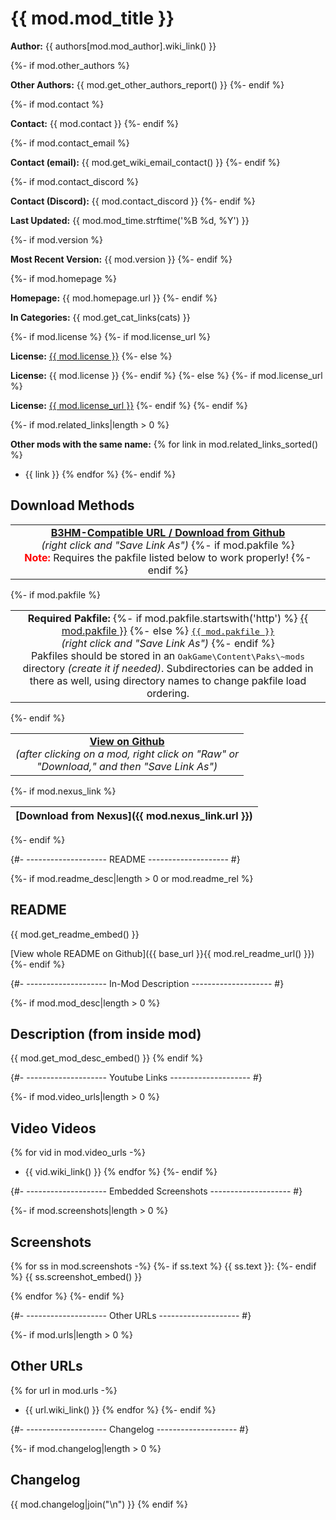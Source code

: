 # {{ mod.mod_title }}

**Author:** {{ authors[mod.mod_author].wiki_link() }}

{%- if mod.other_authors %}

**Other Authors:** {{ mod.get_other_authors_report() }}
{%- endif %}

{%- if mod.contact %}

**Contact:** {{ mod.contact }}
{%- endif %}

{%- if mod.contact_email %}

**Contact (email):** {{ mod.get_wiki_email_contact() }}
{%- endif %}

{%- if mod.contact_discord %}

**Contact (Discord):** {{ mod.contact_discord }}
{%- endif %}

**Last Updated:** {{ mod.mod_time.strftime('%B %d, %Y') }}

{%- if mod.version %}

**Most Recent Version:** {{ mod.version }}
{%- endif %}

{%- if mod.homepage %}

**Homepage:** {{ mod.homepage.url }}
{%- endif %}

**In Categories:** {{ mod.get_cat_links(cats) }}

{%- if mod.license %}
{%- if mod.license_url %}

**License:** <a href="{{ mod.license_url }}">{{ mod.license }}</a>
{%- else %}

**License:** {{ mod.license }}
{%- endif %}
{%- else %}
{%- if mod.license_url %}

**License:** <a href="{{ mod.license_url }}">{{ mod.license_url }}</a>
{%- endif %}
{%- endif %}

{%- if mod.related_links|length > 0 %}

**Other mods with the same name:**
{% for link in mod.related_links_sorted() %}
- {{ link }}
{% endfor %}
{%- endif %}

## Download Methods

<table>
<tr>
<td align="center">
<b><a href="{{ dl_base_url }}{{ mod.rel_url() }}">B3HM-Compatible URL / Download from Github</a></b>
<br/>
<em>(right click and "Save Link As")</em>
{%- if mod.pakfile %}
<br/>
<span style="color: red"><b>Note:</b></span> Requires the pakfile listed below to work properly!
{%- endif %}
</td>
</tr>
</table>

{%- if mod.pakfile %}

<table>
<tr>
<td align="center">
<b>Required Pakfile:</b>
{%- if mod.pakfile.startswith('http') %}
<a href="{{ mod.pakfile }}">{{ mod.pakfile }}</a>
{%- else %}
<a href="{{ dl_base_url }}{{ mod.rel_url_dir() }}/{{ mod.pakfile }}"><tt>{{ mod.pakfile }}</tt></a>
<br/>
<em>(right click and "Save Link As")</em>
{%- endif %}
<br/>
Pakfiles should be stored in an <tt>OakGame\Content\Paks\~mods</tt> directory <em>(create it if
needed)</em>.  Subdirectories can be added in there as well, using directory names to
change pakfile load ordering.
</td>
</tr>
</table>
{%- endif %}

<table>
<tr>
<td align="center">
<b><a href="{{ base_url }}{{ mod.rel_url_dir() }}">View on Github</a></b>
<br/>
<em>(after clicking on a mod, right click on "Raw" or<br/>"Download," and then "Save Link As")</em>
</td>
</tr>
</table>

{%- if mod.nexus_link %}

[Download from Nexus]({{ mod.nexus_link.url }}) |
----|
{%- endif %}

{#- -------------------- README -------------------- #}

{%- if mod.readme_desc|length > 0 or mod.readme_rel %}

## README

{{ mod.get_readme_embed() }}

[View whole README on Github]({{ base_url }}{{ mod.rel_readme_url() }})
{%- endif %}

{#- -------------------- In-Mod Description -------------------- #}

{%- if mod.mod_desc|length > 0 %}

## Description (from inside mod)

{{ mod.get_mod_desc_embed() }}
{% endif %}

{#- -------------------- Youtube Links -------------------- #}

{%- if mod.video_urls|length > 0 %}

## Video Videos

{% for vid in mod.video_urls -%}
- {{ vid.wiki_link() }}
{% endfor %}
{%- endif %}

{#- -------------------- Embedded Screenshots -------------------- #}

{%- if mod.screenshots|length > 0 %}

## Screenshots

{% for ss in mod.screenshots -%}
{%- if ss.text %}
{{ ss.text }}:
{%- endif %}
{{ ss.screenshot_embed() }}

{% endfor %}
{%- endif %}

{#- -------------------- Other URLs -------------------- #}

{%- if mod.urls|length > 0 %}

## Other URLs

{% for url in mod.urls -%}
- {{ url.wiki_link() }}
{% endfor %}
{%- endif %}

{#- -------------------- Changelog -------------------- #}

{%- if mod.changelog|length > 0 %}

## Changelog

{{ mod.changelog|join("\n") }}
{% endif %}
